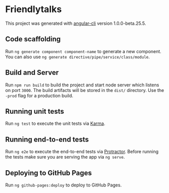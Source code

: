 # Friendlytalks

This project was generated with [angular-cli](https://github.com/angular/angular-cli) version 1.0.0-beta.25.5.

## Code scaffolding

Run `ng generate component component-name` to generate a new component. You can also use `ng generate directive/pipe/service/class/module`.

## Build and Server

Run `npm run build` to build the project and start node server which listens on port `3000`. The build artifacts will be stored in the `dist/` directory. Use the `-prod` flag for a production build.

## Running unit tests

Run `ng test` to execute the unit tests via [Karma](https://karma-runner.github.io).

## Running end-to-end tests

Run `ng e2e` to execute the end-to-end tests via [Protractor](http://www.protractortest.org/).
Before running the tests make sure you are serving the app via `ng serve`.

## Deploying to GitHub Pages

Run `ng github-pages:deploy` to deploy to GitHub Pages.
